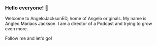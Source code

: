 ### Hello everyone! 👋

Welcome to AngeloJacksonED, home of Angelo originals.
My name is Angleo Mariaos Jackson.
I am a director of a Podcast and trying to grow even more.

Follow me and let's go!
